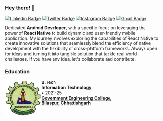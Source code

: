 ### Hey there! 👋
[![Linkedin Badge](https://img.shields.io/badge/-Ashutosh_Yadav-blue?style=flat&logo=Linkedin&logoColor=white&link=https://www.linkedin.com/in/ashutosh-yadav-9605b9239/)](www.linkedin.com/in/ashutosh-yadav-9605b9239)
[![Twitter Badge](https://img.shields.io/badge/-@Ashutosh_Yadav-1ca0f1?style=flat&labelColor=1ca0f1&logo=twitter&logoColor=white&link=https://twitter.com/Ashutosh_____11)](https://twitter.com/Ashutosh_____11)
[![Instagram Badge](https://img.shields.io/badge/-@ashu_4875-purple?style=flat&logo=instagram&logoColor=white&link=https://instagram.com/https://www.instagram.com/ashu__4875?igsh=YjZoNnBxamFjdzA1)](https://www.instagram.com/ashu__4875?igsh=YjZoNnBxamFjdzA1)
[![Gmail Badge](https://img.shields.io/badge/-ay599623-c14438?style=flat&logo=Gmail&logoColor=white&link=mailto:mailto:ay599623@gmail.com)](mailto:ay599623@gmail.com)


Dedicated **Android Developer**, with a specific focus on leveraging the power of **React Native** to build  dynamic and user-friendly mobile application. My journey involves exploring the capabilities of React Native to create innovative solutions that seamlessly blend the efficiency of native development with the flexibility of cross-platform frameworks.
Always open for ideas and turning it into tangible solution that tackle real world challenges. 
If you have any idea, let's collaborate and contribute.

### Education

[<img align="left" height="120px" width="120px" alt="Greyfeathers" src="https://github.com/Ashutosh11-yadav/Ashutosh11-yadav/blob/main/assets/logo.jpeg"/>](https://gecbsp.ac.in/)
**B.Tech** \
**Information Technology** \
 • 2021-25 \
[**Government Engineering College,<br>Bilaspur, Chhattishgarh**](https://gecbsp.ac.in//)
<br/>










